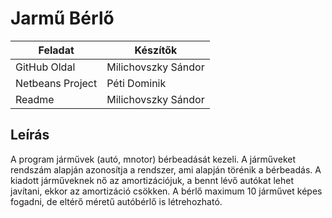 # Jarmű Bérlő

| Feladat                   | Készítők               |
|---------------------------|------------------------|
| GitHub Oldal              | Milichovszky Sándor    |
| Netbeans Project          | Péti Dominik           |
| Readme                    | Milichovszky Sándor    |

## Leírás
A program járművek (autó, mnotor) bérbeadását kezeli. A járműveket rendszám alapján azonosítja a rendszer, ami alapján törénik a bérbeadás.
A kiadott járműveknek nő az amortizációjuk, a bennt lévő autókat lehet javítani, ekkor az amortizáció csökken. A bérlő maximum 10 járművet képes fogadni, de eltérő méretű autóbérlő is létrehozható.
